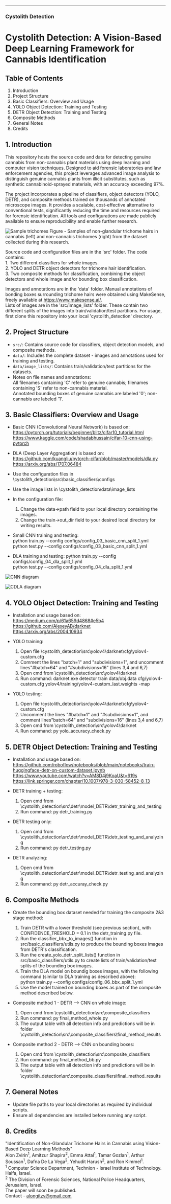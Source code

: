 
---

### **Cystolith Detection**

# Cystolith Detection: A Vision-Based Deep Learning Framework for Cannabis Identification

## Table of Contents
1. Introduction
2. Project Structure
3. Basic Classifiers: Overview and Usage
4. YOLO Object Detection: Training and Testing
5. DETR Object Detection: Training and Testing
6. Composite Methods
7. General Notes
8. Credits


## 1. Introduction

This repository hosts the source code and data for detecting genuine cannabis from non-cannabis plant materials using deep learning and computer vision techniques. 
Designed to aid forensic laboratories and law enforcement agencies, this project leverages advanced image analysis to distinguish genuine cannabis plants from illicit substitutes, such as synthetic cannabinoid-sprayed materials, with an accuracy exceeding 97%.

The project incorporates a pipeline of classifiers, object detectors (YOLO, DETR), and composite methods trained on thousands of annotated microscope images. 
It provides a scalable, cost-effective alternative to conventional tests, significantly reducing the time and resources required for forensic identification. 
All tools and configurations are made publicly available to ensure reproducibility and enable further research.

![Sample trichomes](images/Fig_2_trichome_samples.jpg)
Figure - Samples of non-glandular trichome hairs in cannabis (left) and non-cannabis trichomes (right) from the dataset collected during this research.

Source code and configuration files are in the 'src' folder. 
The code contains:   
	1. Two different classifiers for whole images.  
	2. YOLO and DETR object detectors for trichome hair identification.  
	3. Two composite methods for classification, combining the object detectors and whole image and/or bounding box classification.

Images and annotations are in the 'data' folder.
Manual annotations of bonding boxes surrounding trichome hairs were obtained using MakeSense, freely available at https://www.makesense.ai/.  
Lists of images are in the  'src/image_lists' folder.
These contain two different splits of the images into train/validation/test partitions.
For usage, first clone this repository into your local 'cystolith_detection' directory.


## 2. Project Structure

* `src/`: Contains source code for classifiers, object detection models, and composite methods.
* `data/`: Includes the complete dataset - images and annotations used for training and testing.
* `data/image_lists/`: Contains train/validation/test partitions for the datasets.
*  Notes on file names and annotations:  
    All filenames containing 'C' refer to genuine cannabis; filenames containing 'S' refer to non-cannabis material.  
    Annotated bounding boxes of genuine cannabis are labeled '0'; non-cannabis are labeled '1'. 


## 3. Basic Classifiers: Overview and Usage

* Basic CNN (Convolutional Neural Network) is based on:  
	https://pytorch.org/tutorials/beginner/blitz/cifar10_tutorial.html  
	https://www.kaggle.com/code/shadabhussain/cifar-10-cnn-using-pytorch

* DLA (Deep Layer Aggregation) is based on:  
	https://github.com/kuangliu/pytorch-cifar/blob/master/models/dla.py  
	https://arxiv.org/abs/1707.06484

* Use the configuration files in \cystolith_detection\src\basic_classifiers\configs
* Use the image lists in \cystolith_detection\data\image_lists
* In the configuration file:
	1. Change the data->path field to your local directory containing the images.
	2. Change the train->out_dir field to your desired local directory for writing results.
	
* Small CNN training and testing:	
	python train.py --config configs/config_03_basic_cnn_split_1.yml    
	python test.py --config configs/config_03_basic_cnn_split_1.yml  

* DLA training and testing:
	python train.py --config configs/config_04_dla_split_1.yml   
	python test.py --config configs/config_04_dla_split_1.yml   

![CNN diagram](images/Fig_CNN_Diagram.png)

![CDLA diagram](images/Fig_DLA_Diagram.png)


## 4. YOLO Object Detection: Training and Testing

* Installation and usage based on:  
	https://medium.com/p/61a659d4868#e5b4  
	https://github.com/AlexeyAB/darknet  
	https://arxiv.org/abs/2004.10934  
	
* YOLO training:

	1. Open file \cystolith_detection\src\yolov4\darknet\cfg\yolov4-custom.cfg
	2. Comment the lines "batch=1" and "subdivisions=1", and uncomment lines"#batch=64" and "#subdivisions=16" (lines 3,4 and 6,7)
	3. Open cmd from \cystolith_detection\src\yolov4\darknet
	4. Run command: darknet.exe detector train data/obj.data cfg/yolov4-custom.cfg yolov4/training/yolov4-custom_last.weights -map

* YOLO testing:

	1. Open file \cystolith_detection\src\yolov4\darknet\cfg\yolov4-custom.cfg
	2. Uncomment the lines "#batch=1" and "#subdivisions=1", and comment lines"batch=64" and "subdivisions=16" (lines 3,4 and 6,7)
	3. Open cmd from \cystolith_detection\src\yolov4\darknet
	4. Run command: py yolo_accuracy_check.py


## 5. DETR Object Detection: Training and Testing

* Installation and usage based on:  
	https://github.com/roboflow/notebooks/blob/main/notebooks/train-huggingface-detr-on-custom-dataset.ipynb  
	https://www.youtube.com/watch?v=AM8D4j9KoaU&t=619s  
	https://link.springer.com/chapter/10.1007/978-3-030-58452-8_13  

* DETR training + testing:

	1. Open cmd from \cystolith_detection\src\detr\model_DETR\detr_training_and_testing
	2. Run command: py detr_training.py

* DETR testing only:

	1. Open cmd from \cystolith_detection\src\detr\model_DETR\detr_testing_and_analyzing
	2. Run command: py detr_testing.py

* DETR analyzing:

	1. Open cmd from \cystolith_detection\src\detr\model_DETR\detr_testing_and_analyzing
	2. Run command: py detr_accuray_check.py


## 6. Composite Methods

* Create the bounding box dataset needed for training the composite 2&3 stage method:
	1. Train DETR with a lower threshold (see previous section), with CONFIDENCE_TRESHOLD = 0.1 in the detr_training.py file.  
	2. Run the classifier_bbx_to_images() function in src/basic_classifiers/utils.py to produce the bounding boxes images from DETR's classification.
	3. Run the create_yolo_detr_split_lists() function in src/basic_classifiers/utils.py to create lists of train/validation/test splits of the bounding box images.
	4. Train the DLA model on boundig boxes images, with the following command (similar to DLA training as described above):   
		python train.py --config configs/config_06_bbx_split_1.yml	
	5. Use the model trained on bounding boxes as part of the composite method described below.

* Composite method 1 - DETR --> CNN on whole image:

	1. Open cmd from \cystolith_detection\src\composite_classifiers
	2. Run command: py final_method_whole.py
	3. The output table with all detection info and predictions will be in folder \cystolith_detection\src\composite_classifiers\final_method_results

* Composite method 2 - DETR --> CNN on bounding boxes:

	1. Open cmd from \cystolith_detection\src\composite_classifiers
	2. Run command: py final_method_bb.py
	3. The output table with all detection info and predictions will be in folder \cystolith_detection\src\composite_classifiers\final_method_results


## 7. General Notes

* Update file paths to your local directories as required by individual scripts.
* Ensure all dependencies are installed before running any script.


## 8. Credits

"Identification of Non-Glandular Trichome Hairs in Cannabis using Vision-Based Deep Learning Methods"  
Alon Zvirin<sup>1</sup>, Amitzur Shapira<sup>2</sup>, Emma Attal<sup>1</sup>, Tamar Gozlan<sup>1</sup>, Arthur Soussan<sup>1</sup>, Dafna De La Vega<sup>2</sup>, Yehudit Harush<sup>2</sup>, and Ron Kimmel<sup>1</sup>.  
<sup>1</sup> Computer Science Department, Technion - Israel Institute of Technology. Haifa, Israel.  
<sup>2</sup> The Division of Forensic Sciences, National Police Headquarters, Jerusalem, Israel.  
The paper will soon be published.  
Contact - alongitzv@gmail.com


